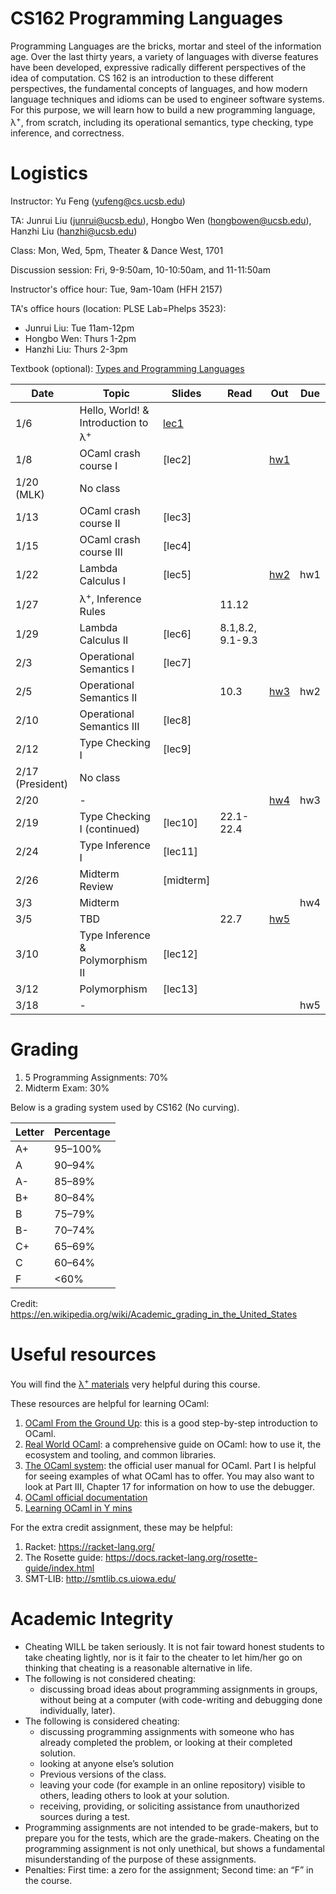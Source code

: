 # CS162 Programming Languages

Programming Languages are the bricks, mortar and steel of the information age. Over the last thirty years, a variety of languages with diverse features have been developed, expressive radically different perspectives of the idea of computation. CS 162 is an introduction to these different perspectives, the fundamental concepts of languages, and how modern language techniques and idioms can be used to engineer software systems. For this purpose, we will learn how to build a new programming language, λ<sup>+</sup>, from scratch, including its operational semantics, type checking, type inference, and correctness.

# Logistics
Instructor: Yu Feng (yufeng@cs.ucsb.edu)

TA: Junrui Liu (junrui@ucsb.edu), Hongbo Wen (hongbowen@ucsb.edu), Hanzhi Liu (hanzhi@ucsb.edu)

Class: Mon, Wed, 5pm, Theater & Dance West, 1701 

Discussion session: Fri, 9-9:50am, 10-10:50am, and 11-11:50am

Instructor's office hour: Tue, 9am-10am (HFH 2157)

TA's office hours (location: PLSE Lab=Phelps 3523):
- Junrui Liu: Tue 11am-12pm
- Hongbo Wen: Thurs 1-2pm
- Hanzhi Liu: Thurs 2-3pm

Textbook (optional): [Types and Programming Languages](https://www.amazon.com/Types-Programming-Languages-MIT-Press/dp/0262162091)

| Date             | Topic                                         | Slides                                 | Read             | Out                    | Due |
| ---------------- | --------------------------------------------- | -------------------------------------- | ---------------- | ---------------------- | --- |
| 1/6              | Hello, World! & Introduction to λ<sup>+</sup> | [lec1](lectures/lecture1.pdf)          |                  |                        |     |
| 1/8             | OCaml crash course I                          | [lec2]         |                  | [hw1](./homework/hw1/) |     |
| 1/20 (MLK)       | No class                                      |                                        |                  |                        |     |
| 1/13             | OCaml crash course II                         | [lec3]         |                  |                        |     |
| 1/15             | OCaml crash course III                        | [lec4]          |                  |                        |     |
| 1/22             | Lambda Calculus I                             | [lec5]          |                  | [hw2](./homework/hw2/) | hw1 |
| 1/27             | λ<sup>+</sup>, Inference Rules                |                                        | 11.12            |                        |     |
| 1/29             | Lambda Calculus II                            | [lec6]          | 8.1,8.2, 9.1-9.3 |                        |     |
| 2/3              | Operational Semantics I                       | [lec7]          |                  |                        |     |
| 2/5              | Operational Semantics II                      |                                        | 10.3             | [hw3](./homework/hw3)  | hw2 |
| 2/10             | Operational Semantics III                     | [lec8]         |                  |                        |     |
| 2/12             | Type Checking I                               | [lec9]         |                  |                        |     |
| 2/17 (President) | No class                                      |                                        |                  |                        |     |
| 2/20             | -                                             |                                        |                  | [hw4](./homework/hw4)  | hw3 |  |
| 2/19             | Type Checking I (continued)                   | [lec10]       | 22.1-22.4        |                        |     |
| 2/24             | Type Inference I                              | [lec11]       |                  |                        |     |
| 2/26             | Midterm Review                                | [midterm] |                  |                        |     |  |
| 3/3              | Midterm                                             |                                        |                  |                        | hw4 |
| 3/5              | TBD                                       |                                        | 22.7             | [hw5](./homework/hw5)  |     |
| 3/10              | Type Inference & Polymorphism II              | [lec12]       |                  |                        |     |
| 3/12             | Polymorphism                                  | [lec13]                                |                  |                        |     |
| 3/18             | -                                             |                                        |                  |                        | hw5 |

# Grading

1. 5 Programming Assignments: 70%
2. Midterm Exam: 30%

Below is a grading system used by CS162 (No curving).

| Letter | Percentage |
| ------ | ---------- |
| A+     | 95–100%    |
| A      | 90–94%     |
| A-     | 85–89%     |
| B+     | 80–84%     |
| B      | 75–79%     |
| B-     | 70–74%     |
| C+     | 65–69%     |
| C      | 60–64%     |
| F      | <60%       |

Credit: https://en.wikipedia.org/wiki/Academic_grading_in_the_United_States


# Useful resources

You will find the [λ<sup>+</sup> materials](./homework/lamp.pdf) very helpful during
this course.

These resources are helpful for learning OCaml:

1. [OCaml From the Ground Up](https://ocamlbook.org/): this is a good
   step-by-step introduction to OCaml.
2. [Real World OCaml](https://dev.realworldocaml.org/guided-tour.html): a
   comprehensive guide on OCaml: how to use it, the ecosystem and tooling, and
   common libraries.
3. [The OCaml system](https://ocaml.org/releases/4.11/htmlman/index.html): the
   official user manual for OCaml. Part I is helpful for seeing examples of what
   OCaml has to offer. You may also want to look at Part III, Chapter 17 for
   information on how to use the debugger.
4. [OCaml official documentation](https://ocaml.org/learn/)
5. [Learning OCaml in Y mins](https://learnxinyminutes.com/docs/ocaml/)

For the extra credit assignment, these may be helpful:
1. Racket: https://racket-lang.org/
2. The Rosette guide: https://docs.racket-lang.org/rosette-guide/index.html
3. SMT-LIB: http://smtlib.cs.uiowa.edu/

# Academic Integrity
- Cheating WILL be taken seriously. It is not fair toward honest students to take cheating lightly, nor is it fair to the cheater to let him/her go on thinking that cheating is a reasonable alternative in life.
- The following is not considered cheating:
   - discussing broad ideas about programming assignments in groups, without being at a computer (with code-writing and debugging done individually, later).
- The following is considered cheating:
   - discussing programming assignments with someone who has already completed the problem, or looking at their completed solution.
   - looking at anyone else’s solution
   - Previous versions of the class.
   - leaving your code (for example in an online repository) visible to others, leading others to look at your solution.
   - receiving, providing, or soliciting assistance from unauthorized sources during a test.
- Programming assignments are not intended to be grade-makers, but to prepare you for the tests, which are the grade-makers. Cheating on the programming assignment is not only unethical, but shows a fundamental misunderstanding of the purpose of these assignments.
- Penalties: First time: a zero for the assignment; Second time: an “F” in the course.

